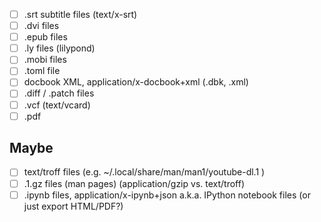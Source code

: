 - [ ] .srt subtitle files (text/x-srt)
- [ ] .dvi files
- [ ] .epub files
- [ ] .ly files (lilypond)
- [ ] .mobi files
- [ ] .toml file
- [ ] docbook XML, application/x-docbook+xml (.dbk, .xml)
- [ ] .diff / .patch files
- [ ] .vcf (text/vcard)
- [ ] .pdf

Maybe
-----

- [ ] text/troff files (e.g. ~/.local/share/man/man1/youtube-dl.1 )
- [ ] .1.gz files (man pages) (application/gzip vs. text/troff)
- [ ] .ipynb files, application/x-ipynb+json a.k.a. IPython notebook files (or just export HTML/PDF?)
